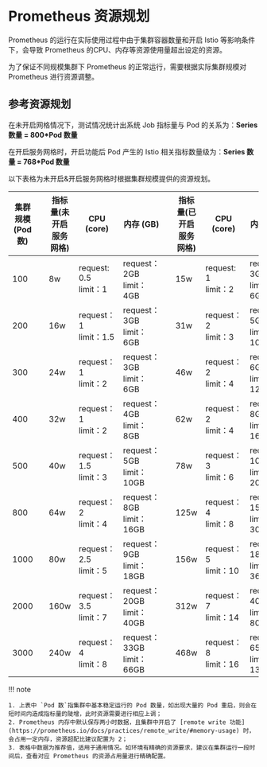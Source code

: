 # Prometheus 资源规划

Prometheus 的运行在实际使用过程中由于集群容器数量和开启 Istio 等影响条件下，会导致 Prometheus 的CPU、内存等资源使用量超出设定的资源。

为了保证不同规模集群下 Prometheus 的正常运行，需要根据实际集群规模对 Prometheus 进行资源调整。

## 参考资源规划

在未开启网格情况下，测试情况统计出系统 Job 指标量与 Pod 的关系为：**Series 数量 = 800*Pod 数量**

在开启服务网格时，开启功能后 Pod 产生的 Istio 相关指标数量级为：**Series 数量 = 768*Pod 数量**

以下表格为未开启&开启服务网格时根据集群规模提供的资源规划。

| 集群规模 (Pod 数) |     | 指标量(未开启服务网格) | CPU (core)                | 内存 (GB)                   |     | 指标量(已开启服务网格) | CPU (core)               | 内存 (GB)                      |
| --------------- | --- | ---------------------- | ------------------------ | -------------------------- | --- | ---------------------- | ----------------------- | ----------------------------- |
| 100             |     | 8w                     | request: 0.5<br>limit：1 | request：2GB<br>limit：4GB |     | 15w                    | request: 1<br>limit：2  | request：3GB<br>limit：6GB    |
| 200             |     | 16w                    | request：1<br>limit：1.5 |request：3GB<br>limit：6GB|     | 31w                    | request：2<br>limit：3  | request：5GB<br>limit：10GB   |
| 300             |     | 24w                    | request：1<br>limit：2|request：3GB<br>limit：6GB |     | 46w                    | request：2<br>limit：4  | request：6GB<br>limit：12GB   |
| 400             |     | 32w                    | request：1<br>limit：2|request：4GB<br>limit：8GB|     | 62w                    | request：2<br>limit：4  | request：8GB<br>limit：16GB   |
| 500             |     | 40w                    | request：1.5<br>limit：3|request：5GB<br>limit：10GB |     | 78w                    | request：3<br>limit：6  | request：10GB<br>limit：20GB  |
| 800             |     | 64w                    | request：2<br>limit：4 | request：8GB<br>limit：16GB|     | 125w                   | request：4<br>limit：8  | request：15GB<br>limit：30GB  |
| 1000            |     | 80w                    |request：2.5<br>limit：5|request：9GB<br>limit：18GB|     | 156w                   | request：5<br>limit：10 | request：18GB<br>limit：36GB  |
| 2000            |     | 160w                   |request：3.5<br>limit：7|request：20GB<br>limit：40GB |     | 312w                   | request：7<br>limit：14 | request：40GB<br>limit：80GB  |
| 3000            |     | 240w                   | request：4<br>limit：8 | request：33GB<br>limit：66GB |     | 468w                   | request：8<br>limit：16 | request：65GB<br>limit：130GB |


!!! note

    1. 上表中 `Pod 数`指集群中基本稳定运行的 Pod 数量，如出现大量的 Pod 重启，则会在短时间内造成指标量的陡增，此时资源需要进行相应上调；
    2. Prometheus 内存中默认保存两小时数据，且集群中开启了 [remote write 功能](https://prometheus.io/docs/practices/remote_write/#memory-usage) 时，会占用一定内存，资源超配比建议配置为 2；
    3. 表格中数据为推荐值，适用于通用情况。如环境有精确的资源要求，建议在集群运行一段时间后，查看对应 Prometheus 的资源占用量进行精确配置。
